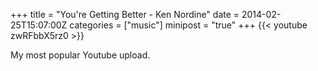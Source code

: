 +++
title = "You're Getting Better - Ken Nordine"
date = 2014-02-25T15:07:00Z
categories = ["music"]
minipost = "true"
+++
{{< youtube zwRFbbX5rz0 >}}

My most popular Youtube upload.